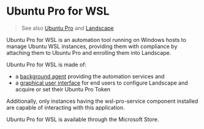 # Ubuntu Pro for WSL

> See also [Ubuntu Pro](./ubuntu_pro.md) and [Landscape](./landscape.md)

Ubuntu Pro for WSL is an automation tool running on Windows hosts to manage
Ubuntu WSL instances, providing them with compliance by attaching them to
Ubuntu Pro and enrolling them into Landscape.

Ubuntu Pro for WSL is made of:

- a [background agent](windows_agent) providing the automation services and
- a [graphical user interface](ubuntu_pro_for_wsl_gui) for end users to configure Landscape and acquire or set their Ubuntu Pro Token

Additionally, only instances having the wsl-pro-service component installed are
capable of interacting with this application.

Ubuntu Pro for WSL is available through the Microsoft Store.
